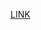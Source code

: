[LINK](https://docs.google.com/presentation/d/1b38_9d5fey4BiGgk8I3jQiqTcot8gyrlLk6iXMkrjaQ/pub?start=false&loop=false&delayms=3000)


